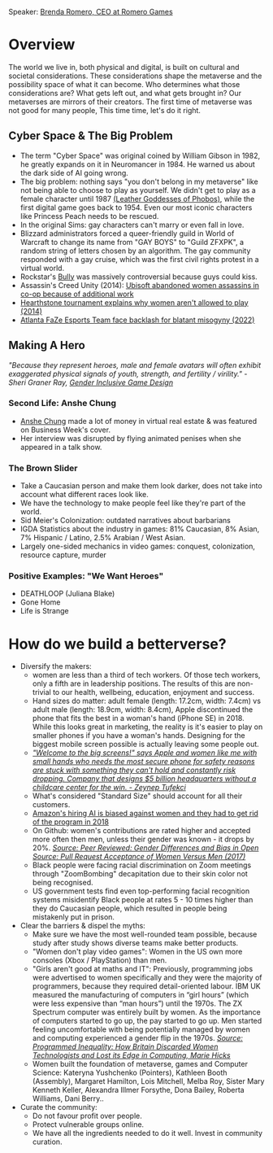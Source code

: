 Speaker: [Brenda Romero, CEO at Romero Games](http://brenda.games/)

# Overview
The world we live in, both physical and digital, is built on cultural and societal considerations. These considerations shape the metaverse and the possibility space of what it can become. Who determines what those considerations are? What gets left out, and what gets brought in? Our metaverses are mirrors of their creators. The first time of metaverse was not good for many people, This time time, let's do it right.

## Cyber Space & The Big Problem
- The term "Cyber Space" was original coined by William Gibson in 1982, he greatly expands on it in Neuromancer in 1984. He warned us about the dark side of AI going wrong.
- The big problem: nothing says "you don't belong in my metaverse" like not being able to choose to play as yourself. We didn't get to play as a female character until 1987 [(Leather Goddesses of Phobos)](https://en.wikipedia.org/wiki/Leather_Goddesses_of_Phobos), while the first digital game goes back to 1954. Even our most iconic characters like Princess Peach needs to be rescued. 
- In the original Sims: gay characters can't marry or even fall in love.
- Blizzard administrators forced a queer-friendly guild in World of Warcraft to change its name from "GAY BOYS" to "Guild ZFXPK", a random string of letters chosen by an algorithm. The gay community responded with a gay cruise, which was the first civil rights protest in a virtual world.
- Rockstar's [Bully](https://www.rockstargames.com/games/bully) was massively controversial because guys could kiss.
- Assassin's Creed Unity (2014): [Ubisoft abandoned women assassins in co-op because of additional work](https://www.polygon.com/e3-2014/2014/6/10/5798592/assassins-creed-unity-female-assassins#:~:text=Share%20All%20sharing%20options%20for,because%20of%20the%20additional%20work&text=Assassin's%20Creed%20Unity's%20four%2Dplayer,Polygon%20during%20a%20recent%20interview.)
- [Hearthstone tournament explains why women aren't allowed to play (2014)](https://www.pcgamer.com/hearthstone-tournament/)
- [Atlanta FaZe Esports Team face backlash for blatant misogyny (2022)](https://www.thegamer.com/faze-clan-members-face-backlash-blatant-misogyny/)

## Making A Hero
_"Because they represent heroes, male and female avatars will often exhibit exaggerated physical signals of youth, strength, and fertility / virility." - Sheri Graner Ray, [Gender Inclusive Game Design](https://www.amazon.co.uk/Gender-Inclusive-Game-Design-Development/dp/1584502398)_

### Second Life: Anshe Chung
- [Anshe Chung](http://anshechung.com/) made a lot of money in virtual real estate & was featured on Business Week's cover.
- Her interview was disrupted by flying animated penises when she appeared in a talk show.

### The Brown Slider
- Take a Caucasian person and make them look darker, does not take into account what different races look like. 
- We have the technology to make people feel like they're part of the world.
- Sid Meier's Colonization: outdated narratives about barbarians
- IGDA Statistics about the industry in games: 81% Caucasian, 8% Asian, 7% Hispanic / Latino, 2.5% Arabian / West Asian.
- Largely one-sided mechanics in video games: conquest, colonization, resource capture, murder

### Positive Examples: "We Want Heroes"
- DEATHLOOP (Juliana Blake)
- Gone Home
- Life is Strange

# How do we build a betterverse?
- Diversify the makers: 
  - women are less than a third of tech workers. Of those tech workers, only a fifth are in leadership positions. The results of this are non-trivial to our health, wellbeing, education, enjoyment and success. 
  - Hand sizes do matter: adult female (length: 17.2cm, width: 7.4cm) vs adult male (length: 18.9cm, width: 8.4cm), Apple discontinued the phone that fits the best in a woman's hand (iPhone SE) in 2018. While this looks great in marketing, the reality is it's easier to play on smaller phones if you have a woman's hands. Designing for the biggest mobile screen possible is actually leaving some people out.
  - [_"Welcome to the big screens!" says Apple and women like me with small hands who needs the most secure phone for safety reasons are stuck with something they can't hold and constantly risk dropping. Company that designs $5 billion headquarters without a childcare center for the win. - Zeynep Tufekci_](https://twitter.com/zeynep/status/1040213186744655872)
  - What's considered "Standard Size" should account for all their customers.
  - [Amazon's hiring AI is biased against women and they had to get rid of the program in 2018](https://www.reuters.com/article/us-amazon-com-jobs-automation-insight-idUSKCN1MK08G)
  - On Github: women's contributions are rated higher and accepted more often then men, unless their gender was known - it drops by 20%. [_Source: Peer Reviewed: Gender Differences and Bias in Open Source: Pull Request Acceptance of Women Versus Men (2017)_](https://peerj.com/articles/cs-111/)
  - Black people were facing racial discrimination on Zoom meetings through "ZoomBombing" decapitation due to their skin color not being recognised.
  - US government tests find even top-performing facial recognition systems misidentify Black people at rates 5 - 10 times higher than they do Caucasian people, which resulted in people being mistakenly put in prison.
- Clear the barriers & dispel the myths: 
  - Make sure we have the most well-rounded team possible, because study after study shows diverse teams make better products. 
  - "Women don't play video games": Women in the US own more consoles (Xbox / PlayStation) than men.
  - "Girls aren't good at maths and IT": Previously, programming jobs were advertised to women specifically and they were the majority of programmers, because they required detail-oriented labour. IBM UK measured the manufacturing of computers in “girl hours” (which were less expensive than “man hours”) until the 1970s. The ZX Spectrum computer was entirely built by women. As the importance of computers started to go up, the pay started to go up. Men started feeling uncomfortable with being potentially managed by women and computing experienced a gender flip in the 1970s. [_Source: Programmed Inequality: How Britain Discarded Women Technologists and Lost its Edge in Computing, Marie Hicks_](https://mitpress.mit.edu/books/programmed-inequality#:~:text=In%20Programmed%20Inequality%2C%20Mar%20Hicks,simply%20because%20they%20were%20women.)
  - Women built the foundation of metaverse, games and Computer Science: Kateryna Yushchenko (Pointers), Kathleen Booth (Assembly), Margaret Hamilton, Lois Mitchell, Melba Roy, Sister Mary Kenneth Keller, Alexandra Illmer Forsythe, Dona Bailey, Roberta Williams, Dani Berry..
- Curate the community:
  - Do not favour profit over people.
  - Protect vulnerable groups online.
  - We have all the ingredients needed to do it well. Invest in community curation.
